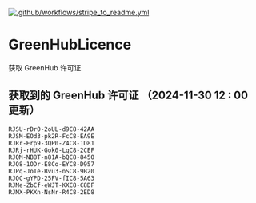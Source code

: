 [![.github/workflows/stripe_to_readme.yml](https://github.com/zjx-kimi/GreenHubLicence/actions/workflows/stripe_to_readme.yml/badge.svg)](https://github.com/zjx-kimi/GreenHubLicence/actions/workflows/stripe_to_readme.yml)
# GreenHubLicence
获取 GreenHub 许可证
## 获取到的 GreenHub 许可证 （2024-11-30 12 : 00 更新）
```
RJSU-rDr0-2oUL-d9C8-42AA
RJSM-EOd3-pk2R-FcC8-EA9E
RJRr-Erp9-3QP0-Z4C8-1D81
RJRj-rHUK-Gok0-LqC8-2CEF
RJQM-NB8T-n81A-bQC8-8450
RJQ8-1ODr-E8Co-EYC8-D957
RJPq-JoTe-Bvu3-nSC8-9B20
RJOC-gYPD-25FV-fIC8-5A63
RJMe-ZbCf-eWJT-KXC8-C8DF
RJMX-PKXn-NsNr-R4C8-2ED8
```
